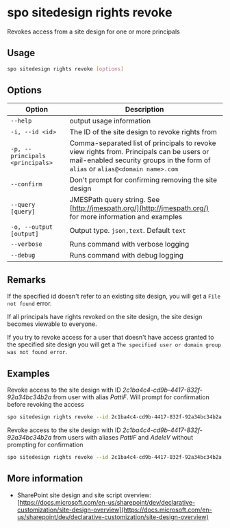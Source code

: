# spo sitedesign rights revoke

Revokes access from a site design for one or more principals

## Usage

```sh
spo sitedesign rights revoke [options]
```

## Options

Option|Description
------|-----------
`--help`|output usage information
`-i, --id <id>`|The ID of the site design to revoke rights from
`-p, --principals <principals>`|Comma-separated list of principals to revoke view rights from. Principals can be users or mail-enabled security groups in the form of `alias` or `alias@<domain name>.com`
`--confirm`|Don't prompt for confirming removing the site design
`--query [query]`|JMESPath query string. See [http://jmespath.org/](http://jmespath.org/) for more information and examples
`-o, --output [output]`|Output type. `json,text`. Default `text`
`--verbose`|Runs command with verbose logging
`--debug`|Runs command with debug logging

## Remarks

If the specified id doesn't refer to an existing site design, you will get a `File not found` error.

If all principals have rights revoked on the site design, the site design becomes viewable to everyone.

If you try to revoke access for a user that doesn't have access granted to the specified site design you will get a `The specified user or domain group was not found error`.

## Examples

Revoke access to the site design with ID _2c1ba4c4-cd9b-4417-832f-92a34bc34b2a_ from user with alias _PattiF_. Will prompt for confirmation before revoking the access

```sh
spo sitedesign rights revoke --id 2c1ba4c4-cd9b-4417-832f-92a34bc34b2a --principals PattiF
```

Revoke access to the site design with ID _2c1ba4c4-cd9b-4417-832f-92a34bc34b2a_ from users with aliases _PattiF_ and _AdeleV_ without prompting for confirmation

```sh
spo sitedesign rights revoke --id 2c1ba4c4-cd9b-4417-832f-92a34bc34b2a --principals "PattiF,AdeleV" --confirm
```

## More information

- SharePoint site design and site script overview: [https://docs.microsoft.com/en-us/sharepoint/dev/declarative-customization/site-design-overview](https://docs.microsoft.com/en-us/sharepoint/dev/declarative-customization/site-design-overview)
